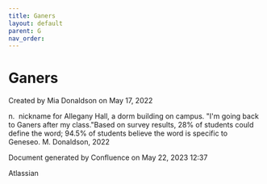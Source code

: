 ```yaml
---
title: Ganers
layout: default
parent: G
nav_order:
---
```


# Ganers

Created by  Mia Donaldson on May 17, 2022

n.  nickname for Allegany Hall, a dorm building on campus. &quot;I'm going back to Ganers after my class.&quot;Based on survey results, 28% of students could define the word; 94.5% of students believe the word is specific to Geneseo. M. Donaldson, 2022

Document generated by Confluence on May 22, 2023 12:37

Atlassian
